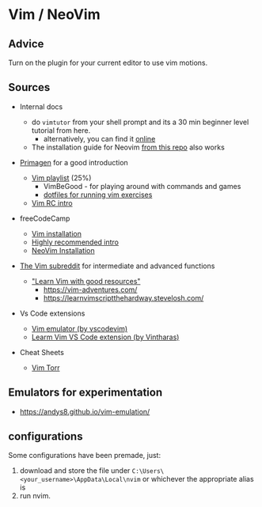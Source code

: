 # Vim / NeoVim  

## Advice

Turn on the plugin for your current editor to use vim motions.

## Sources

- Internal docs
    - do `vimtutor` from your shell prompt and its a 30 min beginner level tutorial from here.
        - alternatively, you can find it [online](https://web02.gonzaga.edu/faculty/talarico/ee406/20162017/Cad/VIMTutor.pdf)
    - The installation guide for Neovim [from this repo](./.Vim%20Installation%20(win).md) also works

- [Primagen](https://www.youtube.com/@ThePrimeagen) for a good introduction
    - [Vim playlist](https://youtu.be/X6AR2RMB5tE?si=Bd8dPjsSKXSKOa9C) (25%)
        - VimBeGood - for playing around with commands and games
        - [dotfiles for running vim exercises](https://github.com/ThePrimeagen/.dotfiles)
    - [Vim RC intro](https://www.youtube.com/watch?v=w7i4amO_zaE&ab_channel=ThePrimeagen)

- freeCodeCamp
    - [Vim installation](https://www.freecodecamp.org/news/vim-windows-install-powershell/)
    - [Highly recommended intro](https://www.freecodecamp.org/news/how-not-to-be-afraid-of-vim-anymore-ec0b7264b0ae/)
    - [NeoVim Installation](https://blog.nikfp.com/how-to-install-and-set-up-neovim-on-windows#heading-elevate-your-permissions)

- [The Vim subreddit](https://www.reddit.com/r/vim/) for intermediate and advanced functions
    - ["Learn Vim with good resources"](https://www.reddit.com/r/vim/comments/xzc5fb/learn_vim_with_good_resources/)
        - <https://vim-adventures.com/>
        - <https://learnvimscriptthehardway.stevelosh.com/>

- Vs Code extensions
    - [Vim emulator (by vscodevim)](https://marketplace.visualstudio.com/items/?itemName=vscodevim.vim)
    - [Learm Vim VS Code extension (by Vintharas)](https://marketplace.visualstudio.com/items/?itemName=vintharas.learn-vim)

- Cheat Sheets
    - [Vim Torr](https://vim.rtorr.com/)

## Emulators for experimentation

- <https://andys8.github.io/vim-emulation/>

## configurations

Some configurations have been premade, just:

1. download and store the file under `C:\Users\<your_username>\AppData\Local\nvim` or whichever the appropriate alias is
2. run nvim.